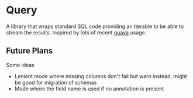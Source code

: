 Query
=====

A library that wraps standard SQL code providing an Iterable to be able to stream the results. Inspired by lots of recent [guava](https://code.google.com/p/guava-libraries/) usage.

Future Plans
------------

Some ideas
* Lenient mode where missing columns don't fail but warn instead, might be good for migration of schemas
* Mode where the field name is used if no annotation is present
